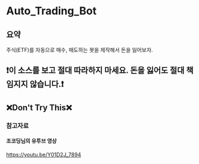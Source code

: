 # Auto_Trading_Bot
## 요약
주식(ETF)를 자동으로 매수, 매도하는 봇을 제작해서
돈을 잃어보자.

## :exclamation:이 소스를 보고 절대 따라하지 마세요. 돈을 잃어도 절대 책임지지 않습니다.:exclamation:
## :x:Don't Try This:x:

### 참고자료
#### 조코딩님의 유투브 영상
https://youtu.be/Y01D2J_7894
